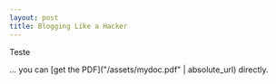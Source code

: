 ```yaml
---
layout: post
title: Blogging Like a Hacker
---
```


Teste

... you can [get the PDF]("/assets/mydoc.pdf" | absolute_url) directly.
